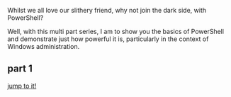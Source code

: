 Whilst we all love our slithery friend, why not join the dark side, with PowerShell?

Well, with this multi part series, I am to show you the basics of PowerShell and demonstrate just how powerful
it is, particularly in the context of Windows administration.

## part 1
[jump to it!](/post/python-to-ps/part-one)